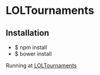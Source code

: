 # LOLTournaments

Installation
--------------
- $ npm install
- $ bower install
 

Running at
<a href="http://hw-tournaments.herokuapp.com/">LOLTournaments</a>
